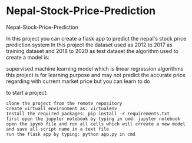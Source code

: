 # Nepal-Stock-Price-Prediction
Nepal-Stock-Price-Prediction

In this project you can create a flask app to predict the nepal's stock price prediction system
In this project the dataset used as 2012 to 2017 as training dataset and 2018 to 2020 as test dataset
the algorithm used to create a model is:

supervised machine learning model which is linear regression algorithms
this project is for learning purpose and may not predict the accurate price regarding with current market price but you can learn to do

to start a project:

    clone the project from the remote repository
    create virtuall environment as: virtualenv
    Install the required packages: pip install -r requirements.txt
    first open the jupyter notebook by typing in cmd: jupyter notebook
    open the ipynb file and run all cells which will crreate a new model and save all script name in a text file
    run the flask app by typing: python app.py in cmd
